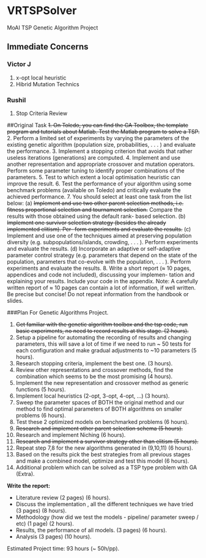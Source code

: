 # VRTSPSolver
MoAI TSP Genetic Algorithm Project

## Immediate Concerns
### Victor J
1. x-opt local heuristic
2. Hibrid Mutation Technics
### Rushil
1. Stop Criteria Review

##Original Task
~~1. On Toledo, you can find the GA Toolbox, the template program and tutorials about Matlab. Test the Matlab program to solve a TSP.~~
2. Perform a limited set of experiments by varying the parameters of the existing genetic algorithm (population size, probabilities, . . . ) and evaluate the performance.
3. Implement a stopping criterion that avoids that rather useless iterations (generations) are computed.
4. Implement and use another representation and appropriate crossover and mutation operators. Perform some parameter tuning to identify proper combinations of the parameters.
5. Test to which extent a local optimisation heuristic can improve the result.
6. Test the performance of your algorithm using some benchmark problems (available on Toledo) and critically evaluate the achieved performance.
7. You should select at least one task from the list below:
  (a) ~~Implement and use two other parent selection methods, i.e. fitness proportional selection and tournament selection.~~ Compare the results with those obtained using the default rank- based selection.
  (b) ~~Implement one survivor selection strategy (besides the already implemented elitism). Per- form experiments and evaluate the results.~~
  (c) Implement and use one of the techniques aimed at preserving population diversity (e.g. subpopulations/islands, crowding, . . . ). Perform experiments and evaluate the results.
  (d) Incorporate an adaptive or self-adaptive parameter control strategy (e.g. parameters that depend on the state of the population, parameters that co-evolve with the population, . . . ). Perform experiments and evaluate the results.
8. Write a short report (≈ 10 pages, appendices and code not included), discussing your implemen- tation and explaining your results. Include your code in the appendix.
Note: A carefully written report of ≈ 10 pages can contain a lot of information, if well written. Be precise but concise! Do not repeat information from the handbook or slides.


###Plan For Genetic Algorithms Project.
1. ~~Get familiar with the genetic algorithm toolbox and the tsp code, run basic experiments, no need to record results at this stage. (2 hours).~~
2. Setup a pipeline for automating the recording of results and changing parameters, this will save a lot of time if we need to run ~ 50 tests for each configuration and make gradual adjustments to ~10 parameters (5 hours).
3. Research stopping criteria, implement the best one. (3 hours).
4. Review other representations and crossover methods, find the combination which seems to be the most promising (4 hours).
5. Implement the new representation and crossover method as generic functions (5 hours).
6. Implement local heuristics (2-opt, 3-opt, 4-opt, ...) (3 hours).
7. Sweep the parameter spaces of BOTH the original method and our method to find optimal parameters of BOTH algorithms on smaller problems (6 hours).
8. Test these 2 optimized models on benchmarked problems (6 hours).
9. ~~Research and implement other parent selection schema (5 hours).~~
10. Research and implement Niching (6 hours).
11. ~~Research and implement a survivor strategy other than elitism (5 hours).~~
12. Repeat step 7,8 for the new algorithms generated in (9,10,11) (6 hours).
13. Based on the results pick the best strategies from all previous stages and make a combined model, optimize and test this model (6 hours).
14. Additional problem which can be solved as a TSP type problem with GA (Extra).

__Write the report:__

* Literature review (2 pages) (6 hours).
* Discuss the implementation , all the different techniques we have tried (3 pages) (8 hours).
* Methodology (how did we test the models - pipeline/ parameter sweep / etc) (1 page) (2 hours).
* Results, the performance of all models. (3 pages) (6 hours).
* Analysis (3 pages) (10 hours).

Estimated Project time: 93 hours (~ 50h/pp).
